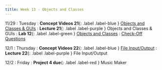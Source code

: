 ```yaml
---
title: Week 13 - Objects and Classes
---
```


11/29
: Tuesday
: **Concept Videos 21**{: .label .label-blue } [Objects and Classes & GUIs](#)
: **Lecture 21**{: .label .label-purple } Objects and Classes & GUIs
: **Lab 12**{: .label .label-green } [Objects and Classes](#)
  : [Check-Off Questions](https://cs151.org/lab/)

12/1
: Thursday
: **Concept Videos 22**{: .label .label-blue } [File Input/Output](#)
: **Lecture 22**{: .label .label-purple } File Input/Output

12/2
: Friday
: **Project 4 due**{: .label .label-red } Music Maker
